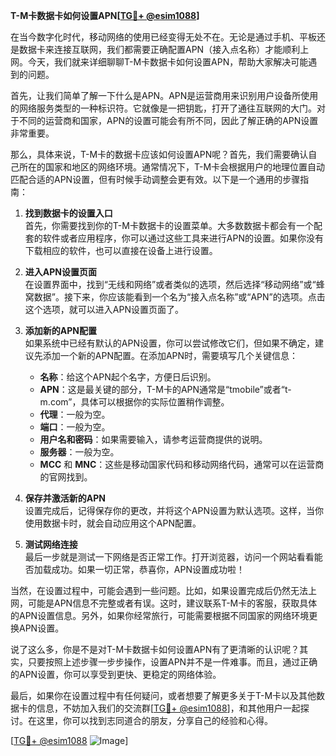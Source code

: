 **T-M卡数据卡如何设置APN[[TG💪+ @esim1088](https://t.me/s/esim1088)]**

在当今数字化时代，移动网络的使用已经变得无处不在。无论是通过手机、平板还是数据卡来连接互联网，我们都需要正确配置APN（接入点名称）才能顺利上网。今天，我们就来详细聊聊T-M卡数据卡如何设置APN，帮助大家解决可能遇到的问题。

首先，让我们简单了解一下什么是APN。APN是运营商用来识别用户设备所使用的网络服务类型的一种标识符。它就像是一把钥匙，打开了通往互联网的大门。对于不同的运营商和国家，APN的设置可能会有所不同，因此了解正确的APN设置非常重要。

那么，具体来说，T-M卡的数据卡应该如何设置APN呢？首先，我们需要确认自己所在的国家和地区的网络环境。通常情况下，T-M卡会根据用户的地理位置自动匹配合适的APN设置，但有时候手动调整会更有效。以下是一个通用的步骤指南：

1. **找到数据卡的设置入口**  
   首先，你需要找到你的T-M卡数据卡的设置菜单。大多数数据卡都会有一个配套的软件或者应用程序，你可以通过这些工具来进行APN的设置。如果你没有下载相应的软件，也可以直接在设备上进行设置。

2. **进入APN设置页面**  
   在设置界面中，找到“无线和网络”或者类似的选项，然后选择“移动网络”或“蜂窝数据”。接下来，你应该能看到一个名为“接入点名称”或“APN”的选项。点击这个选项，就可以进入APN设置页面了。

3. **添加新的APN配置**  
   如果系统中已经有默认的APN设置，你可以尝试修改它们，但如果不确定，建议先添加一个新的APN配置。在添加APN时，需要填写几个关键信息：
   - **名称**：给这个APN起个名字，方便日后识别。
   - **APN**：这是最关键的部分，T-M卡的APN通常是“tmobile”或者“t-m.com”，具体可以根据你的实际位置稍作调整。
   - **代理**：一般为空。
   - **端口**：一般为空。
   - **用户名和密码**：如果需要输入，请参考运营商提供的说明。
   - **服务器**：一般为空。
   - **MCC** 和 **MNC**：这些是移动国家代码和移动网络代码，通常可以在运营商的官网找到。

4. **保存并激活新的APN**  
   设置完成后，记得保存你的更改，并将这个APN设置为默认选项。这样，当你使用数据卡时，就会自动应用这个APN配置。

5. **测试网络连接**  
   最后一步就是测试一下网络是否正常工作。打开浏览器，访问一个网站看看能否加载成功。如果一切正常，恭喜你，APN设置成功啦！

当然，在设置过程中，可能会遇到一些问题。比如，如果设置完成后仍然无法上网，可能是APN信息不完整或者有误。这时，建议联系T-M卡的客服，获取具体的APN设置信息。另外，如果你经常旅行，可能需要根据不同国家的网络环境更换APN设置。

说了这么多，你是不是对T-M卡数据卡如何设置APN有了更清晰的认识呢？其实，只要按照上述步骤一步步操作，设置APN并不是一件难事。而且，通过正确的APN设置，你可以享受到更快、更稳定的网络体验。

最后，如果你在设置过程中有任何疑问，或者想要了解更多关于T-M卡以及其他数据卡的信息，不妨加入我们的交流群[[TG💪+ @esim1088](https://t.me/s/esim1088)]，和其他用户一起探讨。在这里，你可以找到志同道合的朋友，分享自己的经验和心得。

[[TG💪+ @esim1088](https://t.me/s/esim1088) ![Image](https://i.postimg.cc/4NQfJmqS/Snipaste-2025-05-13-00-14-12.png)]